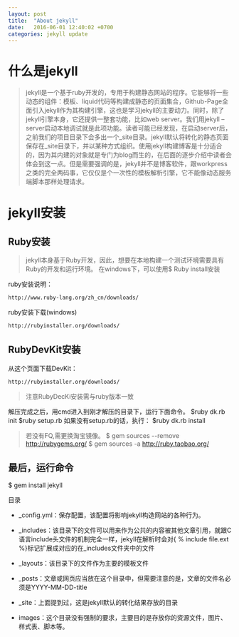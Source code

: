 ```yaml
---
layout: post
title:  "About jekyll"
date:   2016-06-01 12:40:02 +0700
categories: jekyll update
---
```


# 什么是jekyll

> jekyll是一个基于ruby开发的，专用于构建静态网站的程序。它能够将一些动态的组件：模板、liquid代码等构建成静态的页面集合，Github-Page全面引入jekyll作为其构建引擎，这也是学习jekyll的主要动力。同时，除了jekyll引擎本身，它还提供一整套功能，比如web server。我们用jekyll –server启动本地调试就是此项功能。读者可能已经发现，在启动server后，之前我们的项目目录下会多出一个_site目录。jekyll默认将转化的静态页面保存在_site目录下，并以某种方式组织。使用jekyll构建博客是十分适合的，因为其内建的对象就是专门为blog而生的，在后面的逐步介绍中读者会体会到这一点。但是需要强调的是，jekyll并不是博客软件，跟workpress之类的完全两码事，它仅仅是个一次性的模板解析引擎，它不能像动态服务端脚本那样处理请求。


# jekyll安装

## Ruby安装

>jekyll本身基于Ruby开发，因此，想要在本地构建一个测试环境需要具有Ruby的开发和运行环境。
在windows下，可以使用$ Ruby install安装

ruby安装说明：
```html
http://www.ruby-lang.org/zh_cn/downloads/
```

ruby安装下载(windows)
```html
http://rubyinstaller.org/downloads/
```

## RubyDevKit安装

从这个页面下载DevKit：

```html
http://rubyinstaller.org/downloads/
```


>注意RubyDecKi安装需与ruby版本一致

解压完成之后，用cmd进入到刚才解压的目录下，运行下面命令。
$ruby dk.rb init
$ruby setup.rb
如果没有setup.rb的话，执行：
$ruby dk.rb install
>若没有FQ,需更换淘宝镜像。
$ gem sources --remove http://rubygems.org/
$ gem sources -a http://ruby.taobao.org/

## 最后，运行命令

$ gem install jekyll



目录
* _config.yml：保存配置，该配置将影响jekyll构造网站的各种行为。

* _includes：该目录下的文件可以用来作为公共的内容被其他文章引用，就跟C语言include头文件的机制完全一样，jekyll在解析时会对{ % include file.ext %}标记扩展成对应的在_includes文件夹中的文件

* _layouts：该目录下的文件作为主要的模板文件

* _posts：文章或网页应当放在这个目录中，但需要注意的是，文章的文件名必须是YYYY-MM-DD-title

* _site：上面提到过，这是jekyll默认的转化结果存放的目录

* images：这个目录没有强制的要求，主要目的是存放你的资源文件，图片、样式表、脚本等。
